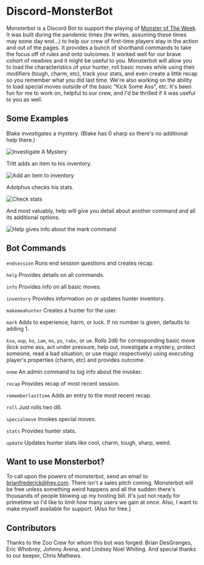 # Discord-MonsterBot

Monsterbot is a Discord Bot to support the playing of [Monster of The Week](https://www.evilhat.com/home/monster-of-the-week/). It was built during the pandemic times (he writes, assuming these times may some day end...) to help our crew of first-time players stay in the action and out of the pages. It provides a bunch of shorthand commands to take the focus off of rules and onto outcomes. It worked well for our brave cohort of newbies and it might be useful to you. Monsterbot will allow you to load the characteristics of your hunter, roll basic moves while using their modifiers (tough, charm, etc), track your stats, and even create a little recap so you remember what you did last time. We're also working on the ability to load special moves outside of the basic "Kick Some Ass", etc. It's been fun for me to work on, helpful to our crew, and I'd be thrilled if it was useful to you as well. 

## Some Examples

Blake investigates a mystery. (Blake has 0 sharp so there's no additional help there.)

![Investigate A Mystery](https://monsterbot-images.s3.amazonaws.com/iam.png)

Tritt adds an item to his inventory.

![Add an item to inventory](https://monsterbot-images.s3.amazonaws.com/inventory.png)

Adolphus checks his stats.

![Check stats](https://monsterbot-images.s3.amazonaws.com/stats.png)

And most valuably, help will give you detail about another command and all its additional options.

![Help gives info about the mark command](https://monsterbot-images.s3.amazonaws.com/help.png)

## Bot Commands
`endsession`
Runs end session questions and creates recap.

`help`
Provides details on all commands.

`info`
Provides info on all basic moves.

`inventory`
Provides information on or updates hunter inventory.

`makemeahunter`
Creates a hunter for the user.

`mark`
Adds to experience, harm, or luck. If no number is given, defaults to adding 1.

`ksa`, `aup`, `ho`, `iam`, `ms`, `ps`, `rabs`, or `um`.
Rolls 2d6 for corresponding basic move (kick some ass, act under pressure, help out, investigate a mystery, protect someone, read a bad situation, or use magic respectively) using executing player's properties (charm, etc) and provides outcome.  

`onme`
An admin command to log info about the invoker.

`recap`
Provides recap of most recent session.

`rememberlasttime`
Adds an entry to the most recent recap.

`roll`
Just rolls two d6.

`specialmove`
Invokes special moves.

`stats`
Provides hunter stats.

`update`
Updates hunter stats like cool, charm, tough, sharp, weird.

## Want to use Monsterbot?
To call upon the powers of monsterbot, send an email to brianfrederick@hey.com. There isn't a sales pitch coming. Monsterbot will be free unless something weird happens and all the sudden there's thousands of people blowing up my hosting bill. It's just not ready for primetime so I'd like to limit how many users we gain at once. Also, I want to make myself available for support. (Also for free.)

## Contributors
Thanks to the Zoo Crew for whom this bot was forged: Brian DesGranges, Eric Whobrey, Johnny Arena, and Lindsey Noel Whiting. And special thanks to our keeper, Chris Mathews.
